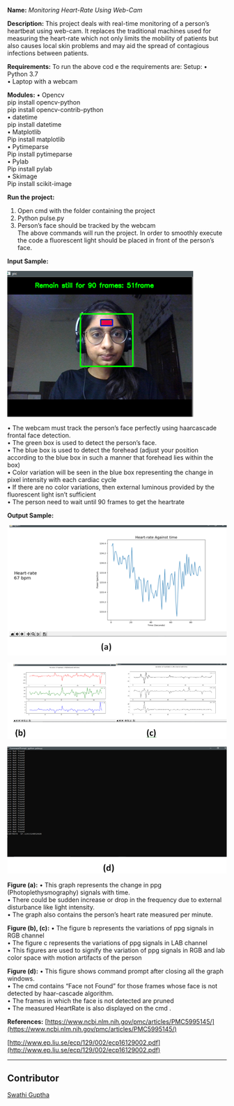 **Name:** _Monitoring Heart-Rate Using Web-Cam_


**Description:**
This project deals with real-time monitoring of a person’s heartbeat using web-cam. 
It replaces the traditional machines used for measuring the heart-rate which not only limits the mobility of patients 
but also causes local skin problems and may aid the spread of contagious infections between patients.


**Requirements:**
To run the above cod	e the requirements are:
Setup:
•	Python 3.7</br>
•	Laptop with a webcam</br>


**Modules:**
•	Opencv</br>
pip install opencv-python</br>
pip install opencv-contrib-python</br>
•	datetime</br>
pip install datetime</br>
•	Matplotlib</br>
Pip install matplotlib</br>
•	Pytimeparse</br>
Pip install pytimeparse</br>
•	Pylab</br>
Pip install pylab</br>
•	Skimage</br>
Pip install scikit-image</br>


**Run the project:**
1.	Open cmd with the folder containing the project</br>
2.	Python pulse.py</br>
3.	Person’s face should be tracked by the webcam</br>
The above commands will run the project. In order to smoothly execute the code a fluorescent light should be placed in front of the person’s face. 



**Input Sample:**


![](FaceDetection.png)


•	The webcam must track the person’s face perfectly using haarcascade frontal face detection. </br>
•	The green box is used to detect the person’s face.</br>
•	 The blue box is used to detect the forehead (adjust your position according to the blue box in such a manner that forehead lies within the box)</br>
•	Color variation will be seen in the blue box representing the change in pixel intensity with each cardiac cycle</br>
•	If there are no color variations, then external luminous provided by the fluorescent light isn’t sufficient</br>
•	The person need to wait until 90 frames to get the heartrate</br>



**Output Sample:**


![](HeartRateGraph.png)


![](RGBCIE.png)


![](Terminal.png)



**Figure (a):**
•	This graph represents the change in ppg (Photoplethysmography) signals with time.</br>
•	 There could be sudden increase or drop in the frequency due to external disturbance like light intensity.</br>
•	The graph also contains the person’s heart rate measured per minute.</br>



**Figure (b), (c):**
•	The figure b represents the variations of ppg signals in RGB channel</br>
•	The figure c represents the variations of ppg signals in LAB channel</br>
•	This figures are used to signify the variation of ppg signals in RGB and lab color space with motion artifacts of the person</br>



**Figure (d):**
•	This figure shows command prompt after closing all the graph windows.</br>
•	The cmd contains “Face not Found” for those frames whose face is not detected by haar-cascade algorithm.</br>
•	The frames in which the face is not detected are pruned</br>
•	The measured HeartRate is also displayed on the cmd .</br>



**References:**
[https://www.ncbi.nlm.nih.gov/pmc/articles/PMC5995145/](https://www.ncbi.nlm.nih.gov/pmc/articles/PMC5995145/)


[http://www.ep.liu.se/ecp/129/002/ecp16129002.pdf](http://www.ep.liu.se/ecp/129/002/ecp16129002.pdf)

***
## Contributor <br>
[Swathi Guptha](https://github.com/Swathi-Guptha/Track-it)
